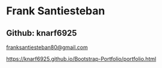 # Frank Santiesteban 

## Github: knarf6925

franksantiesteban80@gmail.com

https://knarf6925.github.io/Bootstrap-Portfolio/portfolio.html
